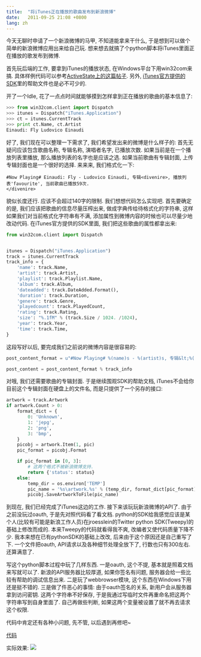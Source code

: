 ```yaml
---
title:  "将iTunes正在播放的歌曲发布到新浪微博"
date:   2011-09-25 21:08 +0800
lang: zh
---
```


今天无聊时申请了一个新浪微博的马甲, 不知道能拿来干什么, 于是想到可以做个简单的新浪微博应用出来给自己玩. 想来想去就搞了个python脚本将iTunes里面正在播放的歌发布到微博.

首先玩后端的工作, 要拿到iTunes的播放状态, 在Windows平台下用win32com来搞. 具体样例代码可以参考[ActiveState上的这篇帖子](http://code.activestate.com/recipes/498241-scripting-itunes-for-windows-with-python/). 另外, [iTunes官方提供的SDK](http://connect.apple.com/cgi-bin/WebObjects/MemberSite.woa/wa/getSoftware?bundleID=20139)里的帮助文件也是必不可少的.

开了一个Idle, 花了一点点时间就能够摸到怎样拿到正在播放的歌曲的基本信息了:

```python
>>> from win32com.client import Dispatch
>>> itunes = Dispatch("iTunes.Application")
>>> ct = itunes.CurrentTrack
>>> print ct.Name, ct.Artist
Einaudi: Fly Ludovico Einaudi
```

好了, 我们现在可以整理一下需求了, 我们希望发出来的微博是什么样子的: 首先无疑问应该包含歌曲名称, 专辑名称, 演唱者名字, 已播放次数. 如果当前是在一个播放列表里播放, 那么播放列表的名字也是应该之选. 如果当前歌曲有专辑封面, 上传专辑封面也是一个很好的选择. 来来来, 我们格式化一下:

```
#Now Playing# Einaudi: Fly - Ludovico Einaudi, 专辑<divenire>, 播放列表'favourite', 当前歌曲已播放59次.
</divenire>
```

貌似长度还行. 应该不会超过140字的限制. 我们想想代码怎么实现吧. 首先要确定的是, 我们应该把歌曲的信息尽量压榨出来, 做成字典传给待格式化的字符串, 这样如果我们对当前格式化字符串有不满, 添加属性到微博内容的时候也可以尽量少地改动代码. 在iTunes官方提供的SDK里面, 我们把这些歌曲的属性都拿出来:

```python
from win32com.client import Dispatch


itunes = Dispatch("iTunes.Application")
track = itunes.CurrentTrack
track_info = {
    'name': track.Name,
    'artist': track.Artist,
    'playlist': track.Playlist.Name,
    'album': track.Album,
    'dateadded': track.DateAdded.Format(),
    'duration': track.Duration,
    'genere': track.Genre,
    'playedcount': track.PlayedCount,
    'rating': track.Rating,
    'size': "%.1fM" % (track.Size / 1024. /1024),
    'year': track.Year,
    'time': track.Time,
}
```

这段写好以后, 要完成我们之前说的微博内容是很容易的:

```python
post_content_format = u"#Now Playing# %(name)s - %(artist)s, 专辑&lt;%(album)s>, 播放列表'%(playlist)s', 已播放%(playedcount)s次"

post_content = post_content_format % track_info
```

对哦, 我们还需要歌曲的专辑封面. 于是继续围观SDK的帮助文档, iTunes不会给你目前这个专辑封面在硬盘上的文件名, 而是只提供了一个另存的接口:

```python
artwork = track.Artwork
if artwork.Count > 0:
    format_dict = {
        0: 'Unknown',
        1: 'jepg',
        2: 'png',
        3: 'bmp',
    }
    picobj = artwork.Item(1, pic)
    pic_format = picobj.Format

    if pic_format in [0, 3]:
        # 这两个格式不被新浪微博支持.
        return {'status': status}
    else:
        temp_dir = os.environ['TEMP']
        pic_name = '%s\artwork.%s' % (temp_dir, format_dict[pic_format])
        picobj.SaveArtworkToFile(pic_name)
```

到现在, 我们已经完成了iTunes这边的工作. 接下来该玩玩新浪微博的API了. 由于之前没玩过oauth, 于是先对照代码看了看文档. python的SDK给我感觉应该是某个人(比较有可能是新浪工作人员)在jroesslein的Twitter python SDK(Tweepy)的基础上修改而成的. 本来Tweepy的代码就看得我不爽, 改编者又使代码质量下降不少. 我本来想在已有pythonSDK的基础上改改, 后来由于这个原因还是自己重写了下. 一个文件把oauth, API请求以及各种细节处理全放下了, 行数也只有300左右. 还算满意了.

写这个python脚本过程中玩了几样东西. 一是oauth, 这个不提, 基本就是照着文档来写就可以了. 新浪的API服务器比较厚道, 如果你签名有问题, 服务器会给一些比较有帮助的调试信息出来. 二是玩了webbrowser模块, 这个东西在Windows下用还是挺不错的. 三是做了件恶心的事情: 由于oauth签名的关系, 新用户会从服务器拿到访问密钥. 这两个字符串不好保存, 于是我通过写临时文件再重命名把这两个字符串写到自身里面了. 自己再做些判断, 如果这两个变量被设置了就不再去请求这个权限.

代码中肯定还有各种小问题, 先不管, 以后遇到再修吧~

[代码](/media/2011/itunes-playing.py)

实际效果: <img src="/media/2011/demo.png"/>

